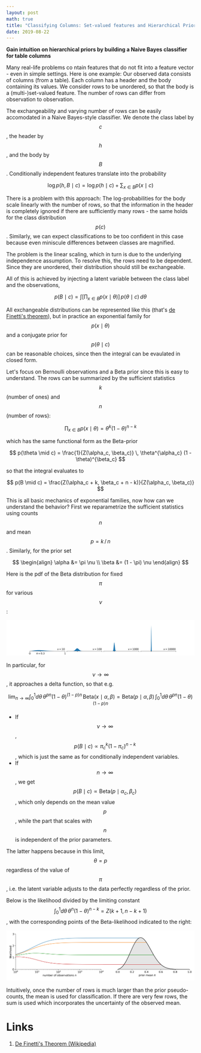 ```yaml
---
layout: post
math: true
title: "Classifying Columns: Set-valued features and Hierarchical Priors"
date: 2019-08-22
---
```


__Gain intuition on hierarchical priors by building a Naive Bayes classifier for table columns__

Many real-life problems co  ntain features that do not fit into a feature vector - even in simple settings. Here is one example: Our observed data consists of columns (from a table). Each column has a header and the body containing its values. We consider rows to be unordered, so that the body is a (multi-)set-valued feature. The number of rows can differ from observation to observation.

The exchangeability and varying number of rows can be easily accomodated in a Naive Bayes-style classifier. We denote the class label by $$c$$, the header by $$h$$, and the body by $$B$$. Conditionally independent features translate into the probability

$$
\log p(h, B \mid c) = \log p(h \mid c) + \sum_{x \in B} p(x \mid c)
$$

There is a problem with this approach: The log-probabilities for the body scale linearly with the number of rows, so that the information in the header is completely ignored if there are sufficiently many rows - the same holds for the class distribution $$p(c)$$. Similarly, we can expect classifications to be too confident in this case because even miniscule differences between classes are magnified.

The problem is the linear scaling, which in turn is due to the underlying independence assumption. To resolve this, the rows need to be dependent. Since they are unordered, their distribution should still be exchangeable.

All of this is achieved by injecting a latent variable between the class label and the observations,

$$
p(B \mid c) = \int \left[\prod_{x \in B} p(x \mid \theta)\right] \, p(\theta \mid c)\, d\theta
$$

All exchangeable distributions can be represented like this (that's [de Finetti's theorem][1]), but in practice an exponential family for $$p(x \mid \theta)$$ and a conjugate prior for $$p(\theta \mid c)$$ can be reasonable choices, since then the integral can be evaulated in closed form.

Let's focus on Bernoulli observations and a Beta prior since this is easy to understand. The rows can be summarized by the sufficient statistics $$k$$ (number of ones) and $$n$$ (number of rows):

$$
\prod_{x \in B} p(x \mid \theta) = \theta^k (1 - \theta)^{n - k}
$$

which has the same functional form as the Beta-prior

$$
p(\theta \mid c) = \frac{1}{Z(\alpha_c, \beta_c)} \, \theta^{\alpha_c} (1 - \theta)^{\beta_c}
$$

so that the integral evaluates to

$$
p(B \mid c) = \frac{Z(\alpha_c + k, \beta_c + n - k)}{Z(\alpha_c, \beta_c)}
$$

This is all basic mechanics of exponential families, now how can we understand the behavior? First we reparametrize the sufficient statistics using counts $$n$$ and mean $$p = k\,/\,n$$. Similarly, for the prior set

$$
\begin{align}
\alpha &= \pi \nu \\
\beta &= (1 - \pi) \nu
\end{align}
$$

Here is the pdf of the Beta distribution for fixed $$\pi$$ for various $$\nu$$:

![Shape of the Beta distribution](/assets/img/2019-08-22-classifying-columns/beta-distributions.jpg)

In particular, for $$\nu \rightarrow \infty$$, it approaches a delta function, so that e.g.

$$
\lim_{n \rightarrow\infty} \int_0^1 d\theta\, \theta^{p n} (1 - \theta)^{(1 - p) n} \, \text{Beta}(x \mid \alpha, \beta) = \text{Beta}(p \mid \alpha, \beta) \, \int_0^1 d\theta\, \theta^{p n} (1 - \theta)^{(1 - p) n}
$$

 * If $$\nu\rightarrow\infty$$, $$p(B \mid c) \propto \pi_c^k (1 - \pi_c)^{n - k}$$, which is just the same as for conditionally independent variables.
 * If $$n\rightarrow\infty$$, we get $$p(B \mid c) \propto \text{Beta}(p \mid \alpha_c, \beta_c)$$, which only depends on the mean value $$p$$, while the part that scales with $$n$$ is independent of the prior parameters.

 The latter happens because in this limit, $$\theta = p$$ regardless of the value of $$\pi$$, i.e. the latent variable adjusts to the data perfectly regardless of the prior.

Below is the likelihood divided by the limiting constant $$\int_0^1 d\theta \, \theta^n (1 - \theta)^{n - k} = Z(k + 1, n - k + 1)$$, with the corresponding points of the Beta-likelihood indicated to the right:

![](/assets/img/2019-08-22-classifying-columns/likelihood-large-n-limit.jpg)

Intuitively, once the number of rows is much larger than the prior pseudo-counts, the mean is used for classification. If there are very few rows, the sum is used which incorporates the uncertainty of the observed mean.


# Links

1. [De Finetti's Theorem (Wikipedia)][1]

[1]:https://en.wikipedia.org/wiki/De_Finetti's_theorem
